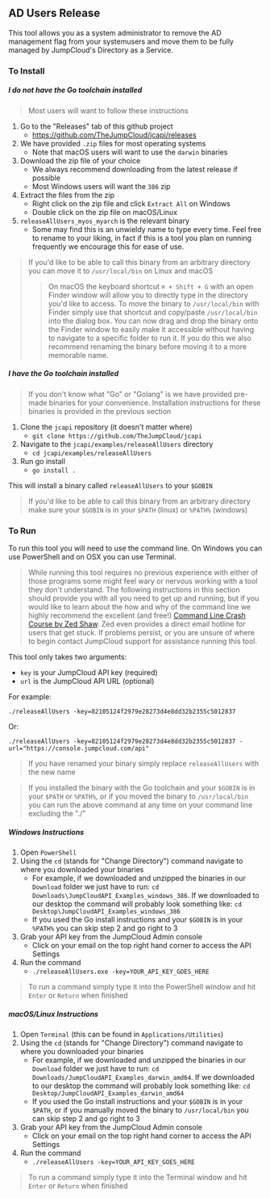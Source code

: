 ## AD Users Release

This tool allows you as a system administrator to remove the AD management flag from your systemusers and move them to be fully managed by JumpCloud's Directory as a Service.

### To Install

##### I do not have the Go toolchain installed
> Most users will want to follow these instructions

1. Go to the "Releases" tab of this github project
	- https://github.com/TheJumpCloud/jcapi/releases
2. We have provided `.zip` files for most operating systems
	- Note that macOS users will want to use the `darwin` binaries
3. Download the zip file of your choice 
	- We always recommend downloading from the latest release if possible
	- Most Windows users will want the `386` zip
4. Extract the files from the zip
	- Right click on the zip file and click `Extract All` on Windows
	- Double click on the zip file on macOS/Linux
5. `releaseAllUsers_myos_myarch` is the relevant binary
	- Some may find this is an unwieldy name to type every time. Feel free to rename to your liking, in fact if this is a tool you plan on running frequently we encourage this for ease of use.

> If you'd like to be able to call this binary from an arbitrary directory you can move it to `/usr/local/bin` on Linux and macOS
>> On macOS the keyboard shortcut `⌘ + Shift + G` with an open Finder window will allow you to directly type in the directory you'd like to access. To move the binary to `/usr/local/bin` with Finder simply use that shortcut and copy/paste `/usr/local/bin` into the dialog box. You can now drag and drop the binary onto the Finder window to easily make it accessible without having to navigate to a specific folder to run it. If you do this we also recommend renaming the binary before moving it to a more memorable name.

##### I have the Go toolchain installed
> If you don't know what "Go" or "Golang" is we have provided pre-made binaries for your convenience. Installation instructions for these binaries is provided in the previous section

1. Clone the `jcapi` repository (it doesn't matter where)
	- `git clone https://github.com/TheJumpCloud/jcapi`
2. Navigate to the `jcapi/examples/releaseAllUsers` directory
	- `cd jcapi/examples/releaseAllUsers`
3. Run go install
	- `go install .`

This will install a binary called `releaseAllUsers` to your `$GOBIN`

> If you'd like to be able to call this binary from an arbitrary directory make sure your `$GOBIN` is in your `$PATH` (linux) or `%PATH%` (windows)

### To Run

To run this tool you will need to use the command line. On Windows you can use PowerShell and on OSX you can use Terminal. 

> While running this tool requires no previous experience with either of those programs some might feel wary or nervous working with a tool they don't understand. The following instructions in this section should provide you with all you need to get up and running, but if you would like to learn about the how and why of the command line we highly recommend the excellent (and free!) [Command Line Crash Course by Zed Shaw](http://cli.learncodethehardway.org/). Zed even provides a direct email hotline for users that get stuck. If problems persist, or you are unsure of where to begin contact JumpCloud support for assistance running this tool.

This tool only takes two arguments:
- `key` is your JumpCloud API key (required)
- `url` is the JumpCloud API URL (optional)

For example:

`./releaseAllUsers -key=82105124f2979e28273d4e8dd32b2355c5012837`

Or:

`./releaseAllUsers -key=82105124f2979e28273d4e8dd32b2355c5012837 -url="https://console.jumpcloud.com/api"`

> If you have renamed your binary simply replace `releaseAllUsers` with the new name

> If you installed the binary with the Go toolchain and your `$GOBIN` is in your `$PATH` or `%PATH%`, or if you moved the binary to `/usr/local/bin` you can run the above command at any time on your command line excluding the "./"

##### Windows Instructions
1. Open `PowerShell`
2. Using the `cd` (stands for "Change Directory") command navigate to where you downloaded your binaries
	- For example, if we downloaded and unzipped the binaries in our `Download` folder we just have to run: `cd Downloads\JumpCloudAPI_Examples_windows_386`. If we downloaded to our desktop the command will probably look something like: `cd Desktop\JumpCloudAPI_Examples_windows_386`
	- If you used the Go install instructions and your `$GOBIN` is in your `%PATH%` you can skip step 2 and go right to 3
3. Grab your API key from the JumpCloud Admin console
	- Click on your email on the top right hand corner to access the API Settings
4. Run the command
	- `./releaseAllUsers.exe -key=YOUR_API_KEY_GOES_HERE`

> To run a command simply type it into the PowerShell window and hit `Enter` or `Return` when finished 

##### macOS/Linux Instructions
1. Open `Terminal` (this can be found in `Applications/Utilities`)
2. Using the `cd` (stands for "Change Directory") command navigate to where you downloaded your binaries
	- For example, if we downloaded and unzipped the binaries in our `Download` folder we just have to run: `cd Downloads/JumpCloudAPI_Examples_darwin_amd64`. If we downloaded to our desktop the command will probably look something like: `cd Desktop/JumpCloudAPI_Examples_darwin_amd64`
	- If you used the Go install instructions and your `$GOBIN` is in your `$PATH`, or if you manually moved the binary to `/usr/local/bin` you can skip step 2 and go right to 3
3. Grab your API key from the JumpCloud Admin console
	- Click on your email on the top right hand corner to access the API Settings
4. Run the command
	- `./releaseAllUsers -key=YOUR_API_KEY_GOES_HERE`

> To run a command simply type it into the Terminal window and hit `Enter` or `Return` when finished 
